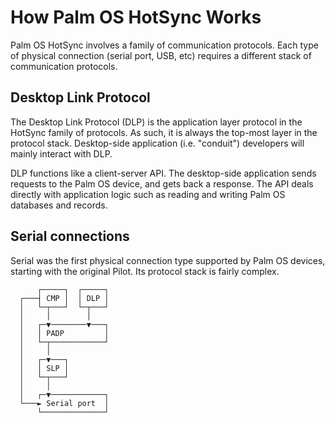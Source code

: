 # How Palm OS HotSync Works

Palm OS HotSync involves a family of communication protocols. Each type of physical connection (serial port, USB, etc) requires a different stack of communication protocols.

## Desktop Link Protocol

The Desktop Link Protocol (DLP) is the application layer protocol in the HotSync family of protocols. As such, it is always the top-most layer in the protocol stack. Desktop-side application (i.e. "conduit") developers will mainly interact with DLP.

DLP functions like a client-server API. The desktop-side application sends requests to the Palm OS device, and gets back a response. The API deals directly with application logic such as reading and writing Palm OS databases and records.

## Serial connections

Serial was the first physical connection type supported by Palm OS devices, starting with the original Pilot. Its protocol stack is fairly complex.

```
      ┌─────┐  ┌─────┐
  ┌───┤ CMP │  │ DLP │
  │   └─┬───┘  └─┬───┘
  │     │        │
  │   ┌─▼────────▼───┐
  │   │ PADP         │
  │   └─┬────────────┘
  │     │
  │   ┌─▼───┐
  │   │ SLP │
  │   └─┬───┘
  │     │
  │   ┌─▼────────────┐
  └───► Serial port  │
      └──────────────┘
```
